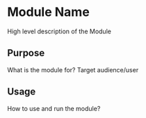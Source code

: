 # Module Name
High level description of the Module

## Purpose
What is the module for? 
Target audience/user

## Usage
How to use and run the module?